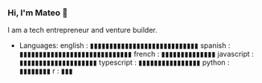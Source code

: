 ### Hi, I'm Mateo 👋

I am a tech entrepreneur and venture builder.

- Languages:
english : ▮▮▮▮▮▮▮▮▮▮▮▮▮▮▮▮▮▮▮▮▮▮▮▮▮▮▮▮
spanish : ▮▮▮▮▮▮▮▮▮▮▮▮▮▮▮▮▮▮▮▮▮▮▮▮▮▮▮▮▮
french : ▮▮▮▮▮▮▮▮▮▮▮▮▮▮
javascript : ▮▮▮▮▮▮▮▮▮▮▮▮▮▮▮▮▮▮▮▮
typescript : ▮▮▮▮▮▮▮▮▮▮▮▮▮▮▮▮
python : ▮▮▮▮▮▮▮▮
r :  ▮▮▮

